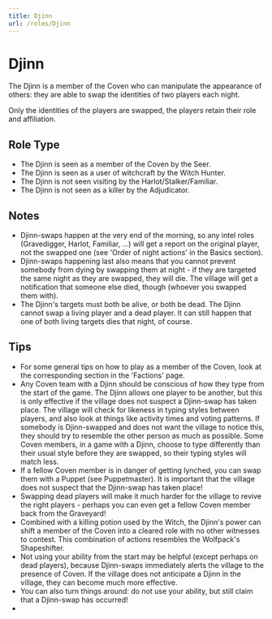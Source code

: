 ```yaml
---
title: Djinn
url: /roles/Djinn
---
```


# Djinn

The Djinn is a member of the Coven who can manipulate the appearance of others: they are able to swap the identities of two players each night.

Only the identities of the players are swapped, the players retain their role and affiliation.

## Role Type

- The Djinn is seen as a member of the Coven by the Seer.
- The Djinn is seen as a user of witchcraft by the Witch Hunter.
- The Djinn is not seen visiting by the Harlot/Stalker/Familiar.
- The Djinn is not seen as a killer by the Adjudicator.

## Notes

- Djinn-swaps happen at the very end of the morning, so any intel roles (Gravedigger, Harlot, Familiar, ...) will get a report on the original player, not the swapped one (see 'Order of night actions' in the Basics section).
- Djinn-swaps happening last also means that you cannot prevent somebody from dying by swapping them at night - if they are targeted the same night as they are swapped, they will die. The village will get a notification that someone else died, though (whoever you swapped them with).
- The Djinn's targets must both be alive, or both be dead. The Djinn cannot swap a living player and a dead player. It can still happen that one of both living targets dies that night, of course.

## Tips

- For some general tips on how to play as a member of the Coven, look at the corresponding section in the 'Factions' page.
- Any Coven team with a Djinn should be conscious of how they type from the start of the game. The Djinn allows one player to be another, but this is only effective if the village does not suspect a Djinn-swap has taken place. The village will check for likeness in typing styles between players, and also look at things like activity times and voting patterns. If somebody is Djinn-swapped and does not want the village to notice this, they should try to resemble the other person as much as possible. Some Coven members, in a game with a Djinn, choose to type differently than their usual style before they are swapped, so their typing styles will match less.
- If a fellow Coven member is in danger of getting lynched, you can swap them with a Puppet (see Puppetmaster). It is important that the village does not suspect that the Djinn-swap has taken place!
- Swapping dead players will make it much harder for the village to revive the right players - perhaps you can even get a fellow Coven member back from the Graveyard!
- Combined with a killing potion used by the Witch, the Djinn's power can shift a member of the Coven into a cleared role with no other witnesses to contest. This combination of actions resembles the Wolfpack's Shapeshifter.
- Not using your ability from the start may be helpful (except perhaps on dead players), because Djinn-swaps immediately alerts the village to the presence of Coven. If the village does not anticipate a Djinn in the village, they can become much more effective.
- You can also turn things around: do not use your ability, but still claim that a Djinn-swap has occurred!
-
